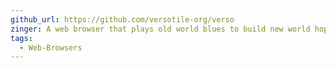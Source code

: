 ```yaml
---
github_url: https://github.com/versotile-org/verso
zinger: A web browser that plays old world blues to build new world hope
tags:
  - Web-Browsers
---
```

